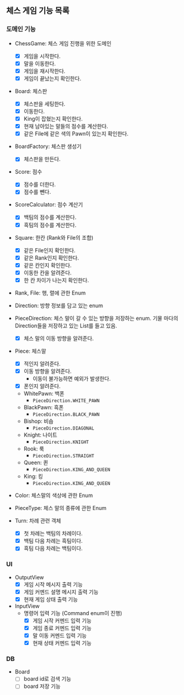 ## 체스 게임 기능 목록
### 도메인 기능

- ChessGame: 체스 게임 진행을 위한 도메인
  - [x] 게임을 시작한다.
  - [x] 말을 이동한다.
  - [x] 게임을 재시작한다.
  - [x] 게임이 끝났는지 확인한다.

- Board: 체스판
  - [x] 체스판을 세팅한다.
  - [x] 이동한다.
  - [x] King이 잡혔는지 확인한다.
  - [x] 현재 남아있는 말들의 점수를 계산한다.
  - [x] 같은 File에 같은 색의 Pawn이 있는지 확인한다.

- BoardFactory: 체스판 생성기
  - [x] 체스판을 만든다.

- Score: 점수
  - [x] 점수를 더한다.
  - [x] 점수를 뺀다.

- ScoreCalculator: 점수 계산기
  - [x] 백팀의 점수를 계산한다.
  - [x] 흑팀의 점수를 계산한다.

- Square: 한칸 (Rank와 File의 조합)
  - [x] 같은 File인지 확인한다.
  - [x] 같은 Rank인지 확인한다.
  - [x] 같은 칸인지 확인한다.
  - [x] 이동한 칸을 알려준다.
  - [x] 한 칸 차이가 나는지 확인한다.

- Rank, File: 행, 렬에 관한 Enum

- Direction: 방향 정보를 담고 있는 enum

- PieceDirection: 체스 말이 갈 수 있는 방향을 저장하는 enum. 기물 마다의 Direction들을 저장하고 있는 List를 들고 있음.
  - [x] 체스 말의 이동 방향을 알려준다.

- Piece: 체스말
  - [x] 적인지 알려준다.
  - [x] 이동 방향을 알려준다.
    - 이동이 불가능하면 예외가 발생한다.
  - [x] 폰인지 알려준다.

  - WhitePawn: 백폰
    - `PieceDirection.WHITE_PAWN`
  - BlackPawn: 흑폰
    - `PieceDirection.BLACK_PAWN`
  - Bishop: 비숍
    - `PieceDirection.DIAGONAL`
  - Knight: 나이트
    - `PieceDirection.KNIGHT`
  - Rook: 룩
    - `PieceDirection.STRAIGHT`
  - Queen: 퀸
    - `PieceDirection.KING_AND_QUEEN`
  - King: 킹
    - `PieceDirection.KING_AND_QUEEN`

- Color: 체스말의 색상에 관한 Enum
- PieceType: 체스 말의 종류에 관한 Enum

- Turn: 차례 관련 객체
  - [x] 첫 차례는 백팀의 차례이다.
  - [x] 백팀 다음 차례는 흑팀이다.
  - [x] 흑팀 다음 차례는 백팀이다.

### UI

- OutputView
  - [x] 게임 시작 메시지 출력 기능
  - [x] 게임 커멘드 설명 메시지 출력 기능
  - [x] 현재 게임 상태 출력 기능

- InputView
  - 명령어 입력 기능 (Command enum이 진행)
    - [x] 게임 시작 커멘드 입력 기능
    - [x] 게임 종료 커멘드 입력 기능
    - [x] 말 이동 커멘드 입력 기능
    - [x] 현재 상태 커멘드 입력 기능

### DB

- Board
  - [ ] board id로 검색 기능
  - [ ] board 저장 기능

